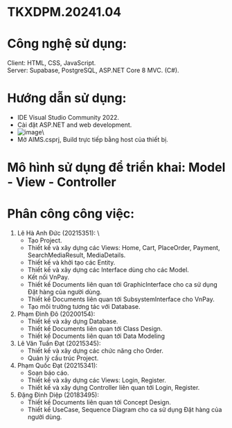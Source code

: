 # TKXDPM.20241.04
# Công nghệ sử dụng:
Client:  HTML, CSS, JavaScript.\
Server: Supabase, PostgreSQL, ASP.NET Core 8 MVC. (C#).
# Hướng dẫn sử dụng: 
- IDE Visual Studio Community 2022.
- Cài đặt ASP.NET and web development.
- ![image](https://github.com/user-attachments/assets/549863cb-1b2e-4fe8-8190-1c414b7c95eb)\
- Mở AIMS.csprj, Build trực tiếp bằng host của thiết bị.
# Mô hình sử dụng để triển khai: Model - View - Controller
# Phân công công việc:
1. Lê Hà Anh Đức (20215351): \
   - Tạo Project.
   - Thiết kế và xây dựng các Views: Home, Cart, PlaceOrder, Payment, SearchMediaResult, MediaDetails.
   - Thiết kế và khởi tạo các Entity.
   - Thiết kế và xây dựng các Interface dùng cho các Model.
   - Kết nối VnPay.
   - Thiết kế Documents liên quan tới GraphicInterface cho ca sử dụng Đặt hàng của người dùng.
   - Thiết kế Documents liên quan tới SubsystemInterface cho VnPay.
   - Tạo môi trường tương tác với Database.
2. Phạm Đình Đô (20200154):
   - Thiết kế và xây dựng Database.
   - Thiết kế Documents liên quan tới Class Design.
   - Thiết kế Documents liên quan tới Data Modeling
3. Lê Văn Tuấn Đạt (20215345):
   - Thiết kế và xây dựng các chức năng cho Order.
   - Quản lý cấu trúc Project.
4. Phạm Quốc Đạt (20215341):
   - Soạn báo cáo.
   - Thiết kế và xây dựng các Views: Login, Register.
   - Thiết kế và xây dựng Controller liên quan tới Login, Register.
5. Đặng Đình Diệp (20183495):
   - Thiết kế Documents liên quan tới Concept Design.
   - Thiết kế UseCase, Sequence Diagram cho ca sử dụng Đặt hàng của người dùng.

